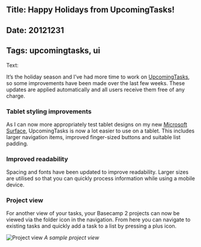 Title: Happy Holidays from UpcomingTasks!
----
Date: 20121231
----
Tags: upcomingtasks, ui
----
Text:

It’s the holiday season and I’ve had more time to work on [UpcomingTasks](http://upcomingtasks.com/), so some improvements have been made over the last few weeks. These updates are applied automatically and all users receive them free of any charge.

### Tablet styling improvements

As I can now more appropriately test tablet designs on my new [Microsoft Surface](http://microsoft.com/surface), UpcomingTasks is now a lot easier to use on a tablet. This includes larger navigation items, improved finger-sized buttons and suitable list padding.

### Improved readability

Spacing and fonts have been updated to improve readability. Larger sizes are utilised so that you can quickly process information while using a mobile device.

### Project view

For another view of your tasks, your Basecamp 2 projects can now be viewed via the folder icon in the navigation. From here you can navigate to existing tasks and quickly add a task to a list by pressing a plus icon.

![Project view](/assets/images/project.png)
*A sample project view*
